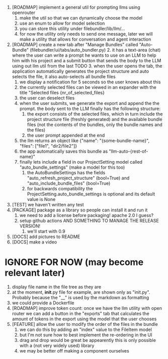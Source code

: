 1. [ROADMAP] implement a general util for prompting llms using openrouter
   1. make the util so that we can dynamically choose the model
   2. use an enum to allow for model selection
   3. you can store this utility under filebundler/lib/llm/...
   4. for now the utility only needs to send one message, later we will make a utility that allows for conversation and agent interaction
2. [ROADMAP] create a new tab after "Manage Bundles" called "Auto-Bundle" (filebundler/ui/tabs/auto_bundler.py)
   2. it has a text-area (chat) where the user can write a prompt he wants to use on an LLM to help him with his project and a submit button that sends the body to the LLM using out llm util from the last TODO
   3. when the user opens the tab, the application automatically generates the project structure and auto selects the file, it also auto-selects all bundle files
      1. we display a notification for 5 seconds so the user knows about this
   4. the currently selected files can be viewed in an expander with the title "Selected files {nr_of_selected_files}
   5. the user can deselect files
   7. when the user submits, we generate the export and append the the prompt. the body sent to the LLM finally has the following structure:
      1. the export  consists of the selected files, which in turn include the project structure file (freshly generated) and the available bundle files (not the contents of the bundles, only the bundle names and the files)
      2. the user prompt appended at the end
   8. the llm returns an object like {"name": "{some-bundle-name}", "files": ["file1", "dir2/file2"]}
   9. the app automatically saves this bundle as "llm-auto-{rest-of-name}"
   10. finally lets include a field in our ProjectSetting model called "auto_bundle_settings" (make a model for this too)
       1.  the AutoBundleSettings has the fields "auto_refresh_project_structure" (bool=True) and "auto_include_bundle_files" (bool=True)
       2.  for backwards compatibility the ProjectSetting.auto_bundle_settings is optional and its default value is None
3. [TEST] we haven't written any test
4. [PACKAGE] package as a library so people can install it and run it
   1. we need to add a license before packaging! apache 2.0 I guess?
   2. setup github actions AND SOMETHING TO MANAGE THE RELEASE VERSION!
      1. we'll start with 0.9
5. [DOCS] add pictures to README
6. [DOCS] make a video


# IGNORE FOR NOW (may become relevant later)
1. display file name in the file tree as they are
  1. at the moment, __init__.py file for example, are shown only as "init.py". Probably because the "__" is used by the markdown as formatting
2. we could provide a Dockerfile
3. [ROADMAP] improve token count: once we have the llm utility with open router we can add a button in the "exports" tab that calculates the amount of tokens in the export using the model that the user chooses
4. [FEATURE] allow the user to modify the order of the files in the bundle
   1. we can do this by adding an "index" value to the FileItem model
   2. but I'm not sure how to best implement the re-ordering in the UI 
   3. drag and drop would be great be appearently this is only possible with a (not very widely used) library
   4. we may be better off making a component ourselves